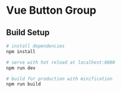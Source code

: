 # Vue Button Group

## Build Setup

``` bash
# install dependencies
npm install

# serve with hot reload at localhost:8080
npm run dev

# build for production with minification
npm run build
```
